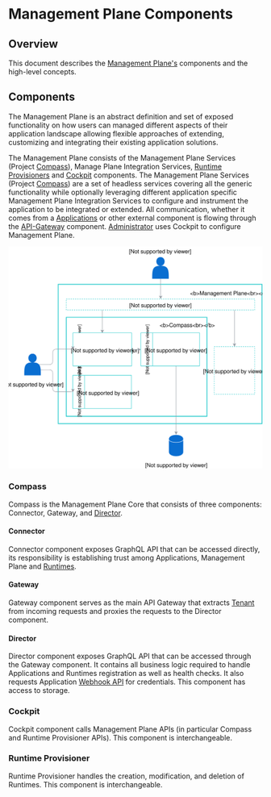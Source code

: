 # Management Plane Components

## Overview

This document describes the [Management Plane's](/docs/terminology.md#Management-Plane) components and the high-level concepts.

## Components

The Management Plane is an abstract definition and set of exposed functionality on how users can managed different aspects of their application landscape allowing flexible approaches of extending, customizing and integrating their existing application solutions. 

The Management Plane consists of the Management Plane Services (Project [Compass](/docs/terminology.md#MP-Compass)), Manage Plane Integration Services, [Runtime Provisioners](/docs/terminology.md#MP-Runtime-Provisioner) and [Cockpit](/docs/terminology.md#MP-Cockpit) components. The Management Plane Services (Project [Compass](/docs/terminology.md#MP-Compass)) are a set of headless services covering all the generic functionality while optionally leveraging different application specific Management Plane Integration Services to configure and instrument the application to be integrated or extended. All communication, whether it comes from a [Applications](/docs/terminology.md#Application) or other external component is flowing through the [API-Gateway](/docs/terminology.md#MP-Gateway) component. [Administrator](/docs/terminology.md#Administrator) uses Cockpit to configure Management Plane.

![Management Plane Components](./assets/mp-components.svg)

### Compass

Compass is the Management Plane Core that consists of three components: Connector, Gateway, and [Director](/docs/terminology.md#MP-Director).

#### Connector

Connector component exposes GraphQL API that can be accessed directly, its responsibility is establishing trust among Applications, Management Plane and [Runtimes](/docs/terminology.md#Runtime).

#### Gateway

Gateway component serves as the main API Gateway that extracts [Tenant](/docs/terminology.md#MP-Tenant) from incoming requests and proxies the requests to the Director component.

#### Director

Director component exposes GraphQL API that can be accessed through the Gateway component. It contains all business logic required to handle Applications and Runtimes registration as well as health checks. It also requests Application [Webhook API](/docs/terminology.md#Application-Webhook-API) for credentials. This component has access to storage.

### Cockpit

Cockpit component calls Management Plane APIs (in particular Compass and Runtime Provisioner APIs). This component is interchangeable.

### Runtime Provisioner

Runtime Provisioner handles the creation, modification, and deletion of Runtimes. This component is interchangeable.
